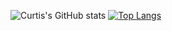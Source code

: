 
![Curtis's GitHub stats](https://github-readme-stats.vercel.app/api?username=curtislin7&count_private=true&theme=dark)
[![Top Langs](https://github-readme-stats.vercel.app/api/top-langs/?username=curtislin7)](https://github.com/curtislin7/github-readme-stats)

<!--
**curtislin7/curtislin7** is a ✨ _special_ ✨ repository because its `README.md` (this file) appears on your GitHub profile.

Here are some ideas to get you started:

- 🔭 I’m currently working on ...
- 🌱 I’m currently learning ...
- 👯 I’m looking to collaborate on ...
- 🤔 I’m looking for help with ...
- 💬 Ask me about ...
- 📫 How to reach me: ...
- 😄 Pronouns: ...
- ⚡ Fun fact: ...
-->
